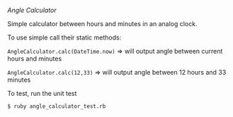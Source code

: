 *Angle Calculator*

Simple calculator between hours and minutes in an analog clock.

To use simple call their static methods:

`AngleCalculator.calc(DateTime.now)` => will output angle between current hours and minutes

`AngleCalculator.calc(12,33)` => will output angle between 12 hours and 33 minutes

To test, run the unit test

`$ ruby angle_calculator_test.rb`


